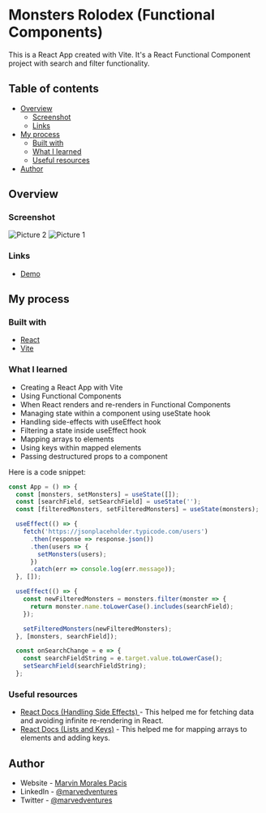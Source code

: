 # Monsters Rolodex (Functional Components)

This is a React App created with Vite.
It's a React Functional Component project with search and filter functionality.

## Table of contents

- [Overview](#overview)
  - [Screenshot](#screenshot)
  - [Links](#links)
- [My process](#my-process)
  - [Built with](#built-with)
  - [What I learned](#what-i-learned)
  - [Useful resources](#useful-resources)
- [Author](#author)

## Overview

### Screenshot

![Picture 2](https://user-images.githubusercontent.com/108392678/209674407-20548465-a3ef-46b4-a780-978f8f890d2a.png)
![Picture 1](https://user-images.githubusercontent.com/108392678/209674377-ba41bef6-d999-46f8-a1d2-d68cbf43073c.png)

### Links

- [Demo](https://monsters-rolodex-class-components.vercel.app/)

## My process

### Built with

- [React](https://reactjs.org/docs/getting-started.html)
- [Vite](https://vitejs.dev/guide/)

### What I learned

- Creating a React App with Vite
- Using Functional Components
- When React renders and re-renders in Functional Components
- Managing state within a component using useState hook
- Handling side-effects with useEffect hook
- Filtering a state inside useEffect hook
- Mapping arrays to elements
- Using keys within mapped elements
- Passing destructured props to a component

Here is a code snippet:

```App.jsx
const App = () => {
  const [monsters, setMonsters] = useState([]);
  const [searchField, setSearchField] = useState('');
  const [filteredMonsters, setFilteredMonsters] = useState(monsters);

  useEffect(() => {
    fetch('https://jsonplaceholder.typicode.com/users')
      .then(response => response.json())
      .then(users => {
        setMonsters(users);
      })
      .catch(err => console.log(err.message));
  }, []);

  useEffect(() => {
    const newFilteredMonsters = monsters.filter(monster => {
      return monster.name.toLowerCase().includes(searchField);
    });

    setFilteredMonsters(newFilteredMonsters);
  }, [monsters, searchField]);

  const onSearchChange = e => {
    const searchFieldString = e.target.value.toLowerCase();
    setSearchField(searchFieldString);
  };
```

### Useful resources

- [React Docs (Handling Side Effects) ](https://beta.reactjs.org/reference/react/useEffect) - This helped me for fetching data and avoiding infinite re-rendering in React.
- [React Docs (Lists and Keys)](https://reactjs.org/docs/lists-and-keys.html) - This helped me for mapping arrays to elements and adding keys.

## Author

- Website - [Marvin Morales Pacis](https://marvin-morales-pacis.vercel.app/)
- LinkedIn - [@marvedventures](https://www.linkedin.com/in/marvedventures/)
- Twitter - [@marvedventures](https://www.twitter.com/marvedventures)
